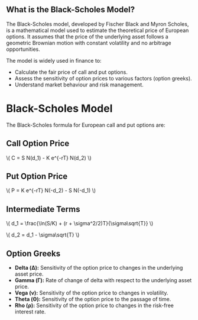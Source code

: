 ## What is the Black-Scholes Model?

The Black-Scholes model, developed by Fischer Black and Myron Scholes, is a mathematical model used to estimate the theoretical price of European options. It assumes that the price of the underlying asset follows a geometric Brownian motion with constant volatility and no arbitrage opportunities.

The model is widely used in finance to:

- Calculate the fair price of call and put options.
- Assess the sensitivity of option prices to various factors (option greeks).
- Understand market behaviour and risk management.

<!DOCTYPE html>
<html lang="en">
<head>
    <meta charset="UTF-8">
    <meta name="viewport" content="width=device-width, initial-scale=1.0">
    <title>Black-Scholes Model</title>
    <script src="https://polyfill.io/v3/polyfill.min.js?features=es6"></script>
    <script id="MathJax-script" async
        src="https://cdn.jsdelivr.net/npm/mathjax@3/es5/tex-mml-chtml.js"></script>
</head>
<body>
    <h1>Black-Scholes Model</h1>
    <p>The Black-Scholes formula for European call and put options are:</p>
    <h2>Call Option Price</h2>
    <p>
        \( C = S N(d_1) - K e^{-rT} N(d_2) \)
    </p>
    <h2>Put Option Price</h2>
    <p>
        \( P = K e^{-rT} N(-d_2) - S N(-d_1) \)
    </p>
    <h2>Intermediate Terms</h2>
    <p>
        \( d_1 = \frac{\ln(S/K) + (r + \sigma^2/2)T}{\sigma\sqrt{T}} \)
    </p>
    <p>
        \( d_2 = d_1 - \sigma\sqrt{T} \)
    </p>
    <h2>Option Greeks</h2>
    <ul>
        <li><strong>Delta (Δ):</strong> Sensitivity of the option price to changes in the underlying asset price.</li>
        <li><strong>Gamma (Γ):</strong> Rate of change of delta with respect to the underlying asset price.</li>
        <li><strong>Vega (ν):</strong> Sensitivity of the option price to changes in volatility.</li>
        <li><strong>Theta (Θ):</strong> Sensitivity of the option price to the passage of time.</li>
        <li><strong>Rho (ρ):</strong> Sensitivity of the option price to changes in the risk-free interest rate.</li>
    </ul>
</body>
</html>
